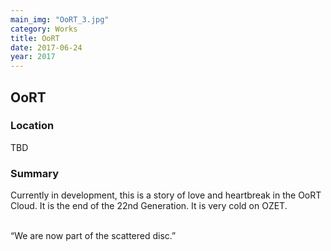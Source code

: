 ```yaml
---
main_img: "OoRT_3.jpg"
category: Works
title: OoRT
date: 2017-06-24
year: 2017
---
```

## OoRT

### Location

TBD

### Summary

Currently in development, this is a story of love and heartbreak in the OoRT Cloud.  It is the end of the 22nd Generation.  It is very cold on OZET.<br><br>

“We are now part of the scattered disc.”
